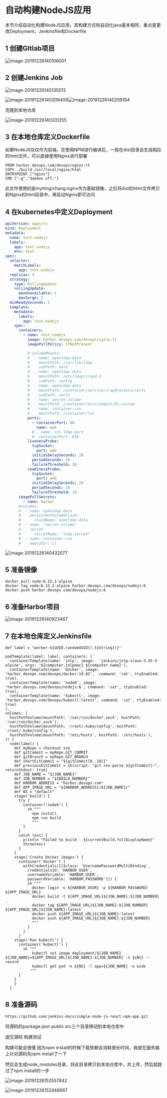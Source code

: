 # 自动构建NodeJS应用

本节介绍自动化构建NodeJS应用，其构建方式和自动化java基本相同，重点是更改Deployment，Jenkinsfile和Dockerfile

## 1 创建GItlab项目

![image-20191226140106001](image/A-4-自动化构建NodeJS应用/image-20191226140106001.png)

## 2 创建Jenkins Job

![image-20191226140135012](image/A-4-自动化构建NodeJS应用/image-20191226140135012.png)

![image-20191226140209409](image/A-4-自动化构建NodeJS应用/image-20191226140209409.png)![image-20191226140259194](image/A-4-自动化构建NodeJS应用/image-20191226140259194.png)

克隆到本地仓库

![image-20191226140331255](image/A-4-自动化构建NodeJS应用/image-20191226140331255.png)

## 3  在本地仓库定义Dockerfile

如果NodeJS仅仅作为前端，在使用NPM进行编译后，一般在dist目录会生成相应的html文件，可以直接使用Nginx进行部署

```
FROM harbor.devops.com/devops/nginx:tt
COPY ./build /usr/local/nginx/html
ENTRYPOINT ["nginx"]
CMD ["-g","daemon off;"]
```

此文件使用的是mytting/chang:nginx作为基础镜像，之后将dist的html文件拷贝到Nginx的html目录中，再启动Nginx即可访问

## 4 在kubernetes中定义Deployment

```yaml
apiVersion: apps/v1
kind: Deployment
metadata:
  name: test-nodejs
  labels:
    app: test-nodejs
    env: test
spec:
  selector:
    matchLabels:
      app: test-nodejs
  replicas: 4
  strategy:
    type: RollingUpdate
    rollingUpdate:
      maxUnavailable: 1
      maxSurge: 2
  minReadySeconds: 5
  template:
    metadata:
      labels:
        app: test-nodejs
    spec:
      containers:
        - name: test-nodejs
          image: harbor.devops.com/devops/nginx:tt
          imagePullPolicy: IfNotPresent

          # volumeMounts:
          #  - name: openldap-data
          #    mountPath: /var/lib/ldap
          #    subPath: data
          #  - name: openldap-data
          #    mountPath: /etc/ldap/slapd.d
          #    subPath: config
          #  - name: openldap-data
          #    mountPath: /container/service/slapd/assets/certs
          #    subPath: certs
          #  - name: secret-volume
          #    mountPath: /container/environment/01-custom
          #  - name: container-run
          #    mountPath: /container/run
          ports:
            - containerPort: 80
              name: web
            # - name: ssl-ldap-port
            #  containerPort: 636
          livenessProbe:
            tcpSocket:
              port: web
            initialDelaySeconds: 20
            periodSeconds: 10
            failureThreshold: 10
          readinessProbe:
            tcpSocket:
              port: web
            initialDelaySeconds: 20
            periodSeconds: 10
            failureThreshold: 10
      imagePullSecrets:
        - name: harbor
      #volumes:
      #  - name: openldap-data
      #    persistentVolumeClaim:
      #      claimName: openldap-data
      #  - name: "secret-volume"
      #    secret:
      #      secretName: "ldap-secret"
      #  - name: container-run
      #    emptyDir: {}
```

![image-20191226140432077](image/A-4-自动化构建NodeJS应用/image-20191226140432077.png)

## 5 准备镜像

```
docker pull node:6.15.1-alpine
docker tag node:6.15.1-alpine harbor.devops.com/devops/nodejs:6
docker push harbor.devops.com/devops/nodejs:6
```

## 6 准备Harbor项目

![image-20191226140923467](image/A-4-自动化构建NodeJS应用/image-20191226140923467.png)

## 7 在本地仓库定义Jenkinsfile

```
def label = "worker-${UUID.randomUUID().toString()}"

podTemplate(label: label, containers: [
  containerTemplate(name: 'jnlp', image:  'jenkins/jnlp-slave:3.35-5-alpine', args: '${computer.jnlpmac} ${computer.name}'),
  containerTemplate(name: 'docker', image: 'harbor.devops.com/devops/docker:19.03',  command: 'cat', ttyEnabled: true),
  containerTemplate(name: 'node6', image: 'harbor.devops.com/devops/nodejs:6', command: 'cat', ttyEnabled: true),
  containerTemplate(name: 'kubectl', image: 'harbor.devops.com/devops/kubectl:latest', command: 'cat', ttyEnabled: true)
],
volumes: [
  hostPathVolume(mountPath: '/var/run/docker.sock', hostPath: '/var/run/docker.sock'),
  hostPathVolume(mountPath: '/root/.kube/config', hostPath: '/root/.kube/config'),
  hostPathVolume(mountPath: '/etc/hosts', hostPath: '/etc/hosts'),
]) {
  node(label) {
    def myRepo = checkout scm
    def gitCommit = myRepo.GIT_COMMIT
    def gitBranch = myRepo.GIT_BRANCH
    def shortGitCommit = "${gitCommit[0..10]}"
    def previousGitCommit = sh(script: "git rev-parse ${gitCommit}~", returnStdout: true)
    def JOB_NAME = "${JOB_NAME}"
    def JOB_NUMBER = "${BUILD_NUMBER}"
    def HARBOR_ADDRESS = "harbor.devops.com"
    def APP_IMAGE_URL = "${HARBOR_ADDRESS}/${JOB_NAME}/"
    def NS = "default"
    stage('build') {
      try {
        container('node6') {
          sh """
            npm install
            npm run build
            """
        }
      }
      catch (exc) {
        println "Failed to build - ${currentBuild.fullDisplayName}"
        throw(exc)
      }
    }
    stage('Create Docker images') {
      container('docker') {
        withCredentials([[$class: 'UsernamePasswordMultiBinding',
          credentialsId: 'HARBOR_USER',
          usernameVariable: 'HARBOR_USER',
          passwordVariable: 'HARBOR_PASSWORD']]) {
          sh """
            docker login -u ${HARBOR_USER} -p ${HARBOR_PASSWORD} ${APP_IMAGE_URL}
            docker build -t ${APP_IMAGE_URL}${JOB_NAME}:${JOB_NUMBER} .
            docker tag ${APP_IMAGE_URL}${JOB_NAME}:${JOB_NUMBER} ${APP_IMAGE_URL}${JOB_NAME}:latest
            docker push ${APP_IMAGE_URL}${JOB_NAME}:latest
            docker push ${APP_IMAGE_URL}${JOB_NAME}:${JOB_NUMBER}
            """
          }
        }
      }
    stage('Run kubectl') {
      container('kubectl') {
        sh """
            kubectl set image deployment/${JOB_NAME} ${JOB_NAME}=${APP_IMAGE_URL}${JOB_NAME}:${JOB_NUMBER} -n ${NS} --record
            kubectl get pod -n ${NS} -l app=${JOB_NAME} -o wide
           """
      }
    }
    }
  }

```



## 8 准备源码

```
https://github.com/jenkins-docs/simple-node-js-react-npm-app.git
```

将源码的package.json  public  src三个目录移动到本地仓库中

提交源码 构建测试

构建可能会很慢 因为npm install的时候下载依赖会消耗很长时间，我是在服务器上针对源码先npm install了一下

然后会生成node_modules目录，将此目录拷贝到本地仓库中，并上传，然后就跳过了npm install的一步

![image-20191226152557842](image/A-4-自动化构建NodeJS应用/image-20191226152557842.png)



![image-20191226152448667](image/A-4-自动化构建NodeJS应用/image-20191226152448667.png)